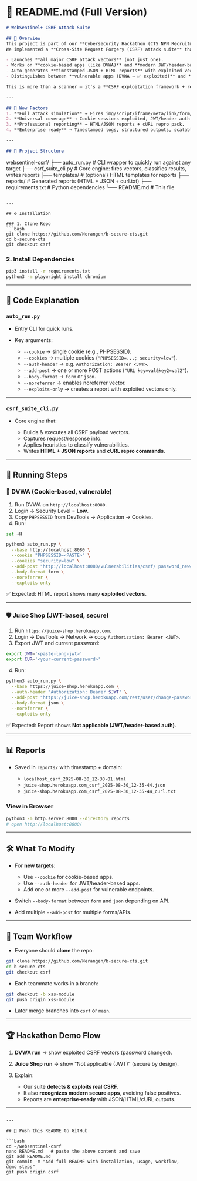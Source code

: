 # 📖 README.md (Full Version)

```markdown
# WebSentinel+ CSRF Attack Suite

## 🚀 Overview
This project is part of our **Cybersecurity Hackathon (CTS NPN Recruitment)** submission.  
We implemented a **Cross-Site Request Forgery (CSRF) attack suite** that:

- Launches **all major CSRF attack vectors** (not just one).
- Works on **cookie-based apps (like DVWA)** and **modern JWT/header-based apps (like Juice Shop)**.
- Auto-generates **timestamped JSON + HTML reports** with exploited vectors, status codes, and cURL reproduction commands.
- Distinguishes between **vulnerable apps (DVWA → ✅ exploited)** and **secure-by-design apps (JWT → Not applicable)**.

This is more than a scanner — it’s a **CSRF exploitation framework + reporting system**, built to impress both judges and enterprises.

---

## 🌟 Wow Factors
1. **Full attack simulation** → Fires img/script/iframe/meta/link/form/fetch/xhr/multipart/method-override/cookie-refresh vectors.
2. **Universal coverage** → Cookie sessions exploited, JWT/header auth correctly marked as “Not applicable.”
3. **Professional reporting** → HTML/JSON reports + cURL repro pack.
4. **Enterprise ready** → Timestamped logs, structured outputs, scalable design.

---

## 📂 Project Structure
```

websentinel-csrf/
├── auto\_run.py          # CLI wrapper to quickly run against any target
├── csrf\_suite\_cli.py    # Core engine: fires vectors, classifies results, writes reports
├── templates/           # (optional) HTML templates for reports
├── reports/             # Generated reports (HTML + JSON + curl.txt)
├── requirements.txt     # Python dependencies
└── README.md            # This file

````

---

## ⚙️ Installation

### 1. Clone Repo
```bash
git clone https://github.com/Nerangen/b-secure-cts.git
cd b-secure-cts
git checkout csrf
````

### 2. Install Dependencies

```bash
pip3 install -r requirements.txt
python3 -m playwright install chromium
```

---

## 🧩 Code Explanation

### `auto_run.py`

* Entry CLI for quick runs.
* Key arguments:

  * `--cookie` → single cookie (e.g., PHPSESSID).
  * `--cookies` → multiple cookies (`"PHPSESSID=...; security=low"`).
  * `--auth-header` → e.g. `Authorization: Bearer <JWT>`.
  * `--add-post` → one or more POST actions (`"URL key=val&key2=val2"`).
  * `--body-format` → `form` or `json`.
  * `--noreferrer` → enables noreferrer vector.
  * `--exploits-only` → creates a report with exploited vectors only.

---

### `csrf_suite_cli.py`

* Core engine that:

  * Builds & executes all CSRF payload vectors.
  * Captures request/response info.
  * Applies heuristics to classify vulnerabilities.
  * Writes **HTML + JSON reports** and **cURL repro commands**.

---

## 🧪 Running Steps

### 🔐 DVWA (Cookie-based, vulnerable)

1. Run DVWA on `http://localhost:8080`.
2. Login → Security Level = **Low**.
3. Copy `PHPSESSID` from DevTools → Application → Cookies.
4. Run:

```bash
set +H

python3 auto_run.py \
  --base http://localhost:8080 \
  --cookie "PHPSESSID=<PASTE>" \
  --cookies "security=low" \
  --add-post "http://localhost:8080/vulnerabilities/csrf/ password_new=pwned123!&password_conf=pwned123!&Change=Change" \
  --body-format form \
  --noreferrer \
  --exploits-only
```

✅ Expected: HTML report shows many **exploited vectors**.

---

### 🛡️ Juice Shop (JWT-based, secure)

1. Run `https://juice-shop.herokuapp.com`.
2. Login → DevTools → Network → copy `Authorization: Bearer <JWT>`.
3. Export JWT and current password:

```bash
export JWT='<paste-long-jwt>'
export CUR='<your-current-password>'
```

4. Run:

```bash
python3 auto_run.py \
  --base https://juice-shop.herokuapp.com \
  --auth-header "Authorization: Bearer $JWT" \
  --add-post "https://juice-shop.herokuapp.com/rest/user/change-password current=$CUR&new=Attacker123!&repeat=Attacker123!" \
  --body-format json \
  --noreferrer \
  --exploits-only
```

✅ Expected: Report shows **Not applicable (JWT/header-based auth)**.

---

## 📊 Reports

* Saved in `reports/` with timestamp + domain:

  * `localhost_csrf_2025-08-30_12-30-01.html`
  * `juice-shop.herokuapp.com_csrf_2025-08-30_12-35-44.json`
  * `juice-shop.herokuapp.com_csrf_2025-08-30_12-35-44_curl.txt`

### View in Browser

```bash
python3 -m http.server 8000 --directory reports
# open http://localhost:8000/
```

---

## 🛠️ What To Modify

* For **new targets**:

  * Use `--cookie` for cookie-based apps.
  * Use `--auth-header` for JWT/header-based apps.
  * Add one or more `--add-post` for vulnerable endpoints.
* Switch `--body-format` between `form` and `json` depending on API.
* Add multiple `--add-post` for multiple forms/APIs.

---

## 👥 Team Workflow

* Everyone should **clone** the repo:

```bash
git clone https://github.com/Nerangen/b-secure-cts.git
cd b-secure-cts
git checkout csrf
```

* Each teammate works in a branch:

```bash
git checkout -b xss-module
git push origin xss-module
```

* Later merge branches into `csrf` or `main`.

---

## 🏆 Hackathon Demo Flow

1. **DVWA run** → show exploited CSRF vectors (password changed).
2. **Juice Shop run** → show “Not applicable (JWT)” (secure by design).
3. Explain:

   * Our suite **detects & exploits real CSRF**.
   * It also **recognizes modern secure apps**, avoiding false positives.
   * Reports are **enterprise-ready** with JSON/HTML/cURL outputs.

---

````

---

## 📌 Push this README to GitHub

```bash
cd ~/websentinel-csrf
nano README.md   # paste the above content and save
git add README.md
git commit -m "Add full README with installation, usage, workflow, demo steps"
git push origin csrf
````
